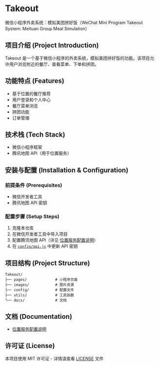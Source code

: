 # Takeout

微信小程序外卖系统：模拟美团拼好饭（WeChat Mini Program Takeout System: Meituan Group Meal Simulation）

## 项目介绍 (Project Introduction)

Takeout 是一个基于微信小程序的外卖系统，模拟美团拼好饭的功能。该项目允许用户浏览附近的餐厅、查看菜单、下单和拼团。

## 功能特点 (Features)

- 基于位置的餐厅推荐
- 用户登录和个人中心
- 餐厅菜单浏览
- 拼团功能
- 订单管理

## 技术栈 (Tech Stack)

- 微信小程序框架
- 腾讯地图 API（用于位置服务）

## 安装与配置 (Installation & Configuration)

### 前提条件 (Prerequisites)

- 微信开发者工具
- 腾讯地图 API 密钥

### 配置步骤 (Setup Steps)

1. 克隆本仓库
2. 在微信开发者工具中导入项目
3. 配置腾讯地图 API（详见 [位置服务配置说明](docs/location-setup.md)）
4. 在 [`config/api.js`](config/api.js) 中更新 API 密钥

## 项目结构 (Project Structure)

```
Takeout/
├── pages/             # 小程序页面
├── images/            # 图片资源
├── config/            # 配置文件
├── utils/             # 工具函数
└── docs/              # 文档
```

## 文档 (Documentation)

- [位置服务配置说明](docs/location-setup.md)

## 许可证 (License)

本项目使用 MIT 许可证 - 详情请查看 [LICENSE](LICENSE) 文件
